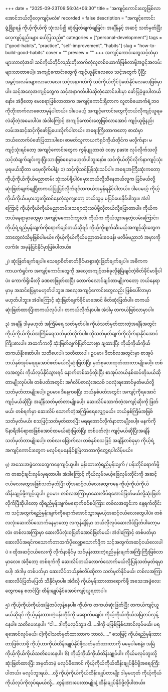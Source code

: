 +++
date = "2025-09-23T09:56:04+06:30"
title = 'အကျင့်ကောင်းတွေဖြစ်လာအောင်ဘယ်လိုလေ့ကျင့်မလဲ။'
recorded = false
description = "အကျင့်ကောင်း ဖွံ့ဖြိုးရန် ကိုယ့်ကိုယ်ကို သုံးသပ်၍ ဆုံးဖြတ်ချက်ချခြင်း၊ အချိန်နှင့် အဆင့် သတ်မှတ်ပြီး လေ့ကျင့်နည်းများ ဖော်ပြသည်။"
categories = ["personal-development"]
tags = ["good-habits", "practice", "self-improvement", "habits"]
slug = "how-to-build-good-habits"
cover = ""
preview = ""
+++
အကျင့်ကောင်းတွေသင့်ထံမှာ များလာတဲ့အခါ သင်ကိုယ်တိုင်လည်းတိုးတက်တဲ့လူတစ်ယောက်ဖြစ်လာဖို့အခွင့်အလမ်းများလာတာပေါ့။ အကျင့်ကောင်းတွေကို ကျင့်ယူနိုင်လေလေ သင့်အတွက် ပိုပြီး အခွင့်အလမ်းများလာလေလေ၊ သင့်အနာဂတ်ကို သင်ကိုယ်တိုင်ပုံဖော်နိုင်လေလေဖြစ်မှာပါ။ သင့်အလေ့အကျင့်တွေက သင့်အနာဂတ်ပါပဲဆိုတဲ့ဆောင်းပါးမှာ ဖော်ပြခဲ့ဖူးပါတယ်နော်။ အဲဒီ့တော့ မေးစရာဖြစ်လာတာက အကျင့်ကောင်းရှိတာက လူတစ်ယောက်ရဲ့ဘဝကိုတိုးတက်လာစေတာမှန်ပါတယ်။ ဒါပေမယ့် အကျင့်ကောင်းတွေကိုဘယ်လိုကျင့်ယူရမလဲဆိုတဲ့အမေးပါပဲ။ အဲဒါကြောင့် အကျင့်ကောင်းတွေဖြစ်လာအောင် ကျင့်ယူဖို့နည်းလမ်းအဆင့်ဆင့်ကိုဖော်ပြပေးလိုက်ပါတယ်။ အရေးကြီးတာကတော့ စာထဲမှာဘယ်လောက်ပဲဖော်ပြထားပါစေ၊ စာဖတ်သူကာယကံရှင်ကိုယ်တိုင်က မလိုက်နာ၊ မကျင့်သုံးရင်တော့ အကျင့်ကောင်းတွေက ကွန်ပျူတာထဲ copy paste လုပ်လိုက်သလို သင့်ထံချက်ချင်းကူးပြီးသားဖြစ်စေမှာမဟုတ်ပါဘူးနော်။ သင်ကိုယ်တိုင်လိုက်နာကျင့်သုံးမှရမယ်ဆိုတာ မမေ့လိုက်ပါနဲ့။
၁) သင့်ကိုသင်ပြန်သုံးသပ်ပါ။
အရေးအကြီးဆုံးကတော့ ကိုယ့်ကိုယ်ကိုယ်မညာတမ်း သုံးသပ်ဖို့ပါပဲ။ မှားတယ်လို့သိနေတယ်လူက ပြင်မယ်လို့ဆုံးဖြတ်ချက်ချပြီတကယ်ပြုပြင်လိုက်ရင်တကယ်အမှန်ရနိုင်ပါတယ်။ ဒါပေမယ့် ကိုယ့်ကိုယ်ကိုယ်မမှားဘူးလို့ထင်နေတဲ့သူကျတော့ ဘယ်သူမှ မပြင်ပေးနိုင်ပါဘူး။ အဲဒါကြောင့် ကိုယ့်ကိုယ်ကိုယ်မညာတမ်းသေချာသုံးသပ်ဖို့လိုတယ်လို့ပြောတာပါ။ ကိုယ်ကဘယ်နေရာမှာတွေမှာ အကျင့်မကောင်းဘူးလဲ၊ ကိုယ်က ကိုယ်သွားနေတဲ့လမ်းကြောင်း၊ ကိုယ့်ရဲ့ရည်မှန်းချက်ကိုရောက်ချင်တယ်ဆိုရင် ကိုယ့်ကိုဖျက်ဆီးမယ့်အကျင့်ဆိုးတွေက ဘာတွေလဲသိမှဖြစ်ပါမယ်။ ကိုယ့်ကိုယ်ကိုယ်မညာတမ်းဝေဖန်၊ မလိမ်မညာဘဲ အမှားကိုလက်ခံ၊ အမှန်ပြင်နိုင်မှာဖြစ်ပါတယ်။

၂) ဆုံးဖြတ်ချက်ချပါ။
သေချာစိတ်ဓာတ်ခိုင်မာစွာဆုံးဖြတ်ချက်ချပါ။ အဓိကက ကာယကံရှင်က အကျင့်ကောင်းတွေကို အလေ့အကျင့်တစ်ခုလိုစွဲမြဲချင်တဲ့စိတ်ခိုင်မာဖို့ပါပဲ။ ကောက်ရိုးမီးလို ခဏတဖြုတ်ထပြီး တောက်လောင်ချင်တာမျိုးကတော့ ဘယ်နေရာမှာမှ အဆင်ပြေမှာမဟုတ်ပါဘူး။ အလေ့အကျင့်ကောင်းတွေလည်း ဖြစ်ပေါ်လာမှာမဟုတ်ပါဘူး။ အဲဒါကြောင့် ဆုံးဖြတ်ချက်ခိုင်မာအောင် စိတ်ဆုံးဖြတ်ပါ။ တကယ်ဆုံးဖြတ်ထားပြီးတကယ်လုပ်ပါ။ တကယ်လိုက်နာပါ။ အဲဒါမှ တကယ်ဖြစ်လာမှာပါ။

၃) အချိန် ဒါမှမဟုတ် အကြိမ်ရေ သတ်မှတ်ပါ။
ကိုယ်သတ်မှတ်ထားတဲ့အချိန်အတွင်း ကိုယ့်ကိုယ်ကိုယ်အကြိမ်ရေသတ်မှတ်လိုက်ပါ။ ထိုသတ်မှတ်ချက်ကိုလိုက်နာနိုင်အောင်ကြိုးစားပါ။ အထက်ကလို ဆုံးဖြတ်ချက်ပြတ်သားစွာ ချထားပြီး ကိုယ့်ကိုယ်ကိုယ်တကယ်နိုးဆော်ပါ။ သတိပေးပါ၊ သတိထားပါ။ ဥပမာ။ ဒီတစ်လအတွင်းမှာ စာအုပ်ဘယ်နှစ်အုပ်မရရအောင်ဖတ်မယ်လို့ဆုံးဖြတ်ပြီး မှတ်စုလေးထုတ်ထားတာမျိုးပေါ့။ တစ်လအတွင်း ကိုယ်လုပ်နိုင်သွားရင် နောက်တစ်ဆင့်တိုးပြီး စာအုပ်ဘယ်နှစ်ထပ်တိုးမယ်ဆိုတာမျိုးလုပ်ပါ။ တစ်ပတ်အတွင်း အင်္ဂလိပ်စာလုံးအသစ် ၁၀လုံးရအောင်မှတ်မယ်လို့သတ်မှတ်တာမျိုးပေါ့။
ဥပမာ။ ဒီနေ့ကစပြီး ဘယ်နှစ်ပတ်အတွင်း အကျင့်ကိုရအောင်ကျင့်မယ်ဆိုပြီး အချိန်သတ်မှတ်တာမျိုးပေါ့။ ဆေးလိပ်သောက်တဲ့အကျင့်ဆိုးကို ဖြတ်မယ်၊ တစ်ရက်မှာ ဆေးလိပ် သောက်တဲ့အကြိမ်ရေလျှော့မယ်။ ဘယ်နှစ်ကြိမ်အဖြစ်သတ်မှတ်မယ်၊ စသဖြင့်သတ်မှတ်ထားပြီး မရရအောင်လိုက်နာတာမျိုးပေါ့။ မနက်ကို ၆နာရီအိပ်ရာထဖြစ်အောင်ထမယ်ဆုံးဖြတ်ပြီး တစ်ပတ်လုံး ကျင့်မယ်ဆိုပြီးအချိန်သတ်မှတ်တာမျိုးပေါ့။
တစ်လ၊ ခြောက်လ၊ တစ်နှစ်စသဖြင့် အချိန်တစ်ခုမှာ ကိုယ့်ရဲ့အကျင့်ကောင်းတွေက မလုပ်ရမနေနိုင်စွဲမြဲလာတာကိုတွေ့ရပါလိမ့်မယ်။

၄) အသေးအဖွဲလေးတွေကနေကျင့်ယူပါ။
မှန်းထားတဲ့ရည်မှန်းချက် / ပန်းတိုင်ရောက်ဖို့က တဆင့်ချင်းလှမ်းမှရတာပါ။ အဲဒါကြောင့် ကိုယ်လှမ်းမယ့်ခြေလှမ်းတိုင်းကို အဆင့်ငယ်လေးတွေအဖြစ်သတ်မှတ်ပြီး ထိုအဆင့်ငယ်လေးတွေကနေ ကိုယ့်ကိုယ်ကိုယ်ထိန်းချုပ်ဖို့ကျင့်ယူပါ။ ဥပမာ။ တစ်လအကြာမှာဆေးလိပ်ရအောင်ဖြတ်မယ်လို့ဆုံးဖြတ်လိုက်ပြီဆိုပါတော့ ထိုရည်မှန်းချက်မရောက်ခင်စပ်ကြား တစ်လအတွင်းက နေ့ရက်တိုင်းက သင့်အတွက်ရည်မှန်းချက်ကိုရောက်အောင်သွားရမယ့်အဆင့်ငယ်လေးတွေပါပဲ။ တစ်လလုံးဆေးလိပ်သောက်နေမှာတော့ လကုန်ချိန်မှာ ဘယ်လိုလုပ်ဆေးလိပ်ပြတ်ပါတော့မလဲ။ တစ်လအကြာမှာ ဆေးလိပ်လုံးဝပြတ်အောင်ဖြတ်မယ်၊ အဲဒါကြောင့် တစ်ပတ်မှာ ဆေးလိပ်အရင်ကသောက်တာထက်ပိုလျှော့သောက်ဖို့က သင့်အတွက်အဆင့်ငယ်လေးပါပဲ ။ ထိုအဆင့်ငယ်လေးကို လိုက်နာနိုင်မှ သင်မှန်းထားတဲ့ရည်မှန်းချက်အကြီးကြီးဖြစ်လာမှာလေ။ အဲဒီ့တော့ တစ်ရက်ကို ဆေးလိပ်ဘယ်လောက်သောက်မယ်လို့ပြန်သတ်မှတ်ရမှာပေါ့၊ အဲဒါမှ တစ်ပတ်မှာ ဆေးလိပ်ဘယ်နှစ်လိပ်ဆိုတာ သတ်မှတ်နိုင်မယ်၊ တစ်လအကြာဆေးလိပ်ပြတ်မပြတ် သိနိုင်မှာပါ။ အဲဒီလို ကိုယ်မှန်းထားတာရောက်ဖို့ အသေးအဖွဲလေးတွေကနေ စတင်ပြီး ထိန်းချုပ်နိုင်အောင်ကျင့်ယူရတာပါ။

၅) ကိုယ့်ကိုယ်ကိုယ်အမြဲတပ်လှန့်နေပါ။
ကိုယ်က တကယ်ဆုံးဖြတ်ပြီး တကယ်ကျင့်ယူမယ်ဆိုရင် ကိုယ့်မှန်းထားတဲ့ပန်းတိုင်ကို မရောက်မချင်း ကိုယ့်ကိုယ်ကိုယ်အမြဲတပ်လှန့်နေပါ။ သတိပေးနေပါ။ “ငါ….ဒါကိုမလုပ်ဘူး၊ ငါ….ဒါကို မဖြစ်ဖြစ်အောင်လုပ်မယ်၊ မရရအောင်လုပ်မယ်၊ ငါ့ကိုငါသတ်မှတ်ထားတာက ဘာလဲ…..” စသဖြင့် ကိုယ်ရည်မှန်းထားတာဖြစ်လာဖို့ ကိုယ့်ဟာကိုယ်ထိန်းချုပ်နိုင်ဖို့သတ်မှတ်ထားတာကို မမေ့ပါစေနဲ့။ အမြဲကိုယ့်ကိုယ်ကိုယ်သတိပေးနေပါ။
၆) ကိုယ့်ကိုယ်ကိုယ်ထိန်းချုပ်ပါ။
ကိုယ်မလုပ်ဘူးလို့ဆုံးဖြတ်ထားပြီး အမှတ်တမဲ့ မလုပ်မိအောင် ကိုယ့်ကိုယ်ကိုယ်ထိန်းချုပ်နိုင်ဖို့အရေးကြီးပါတယ်။ မလုပ်ဘူးရယ်….လို့ ကိုယ့်ကိုယ်ကိုယ်ထိန်းချုပ်တာမျိုး ဒါမှမဟုတ် ကိုယ့်ကိုယ်ကိုယ်လုပ်ကိုလုပ်ရမယ်လို့….တွန်းအားပေးတာမျိုးနဲ့ ထိန်းချုပ်နိုင်ဖို့လိုပါတယ်။ 